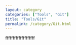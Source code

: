 ```yaml
---
layout: category
categories: ["Tools", "Git"]
title: "Tools/Git"
permalink: /category/Git.html
---
```


ffffffffffffffffffff
